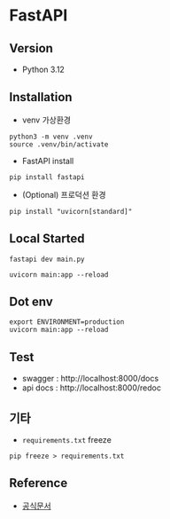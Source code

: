 # FastAPI

## Version
- Python 3.12

## Installation
- venv 가상환경
``` shell
python3 -m venv .venv
source .venv/bin/activate
```

- FastAPI install
``` shell
pip install fastapi
```

- (Optional) 프로덕션 환경
``` shell
pip install "uvicorn[standard]"
```

## Local Started
``` shell
fastapi dev main.py
```

``` shell
uvicorn main:app --reload
```

## Dot env
```
export ENVIRONMENT=production
uvicorn main:app --reload
```

## Test
- swagger : http://localhost:8000/docs
- api docs : http://localhost:8000/redoc

## 기타
- `requirements.txt` freeze
``` shell
pip freeze > requirements.txt
```

## Reference
- [공식문서](https://fastapi.tiangolo.com/ko/)